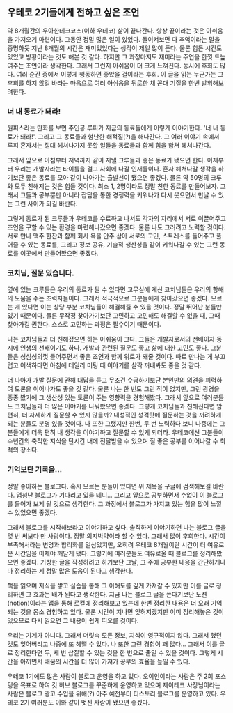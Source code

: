 ## 우테코 2기들에게 전하고 싶은 조언

약 8개월간의 우아한테크코스(이하 우테코) 삶이 끝나간다. 항상 끝이라는 것은 아쉬움을 가져오기 마련이다. 그동안 정말 많은 일이 있었다. 돌이켜보면 다 추억이라는 말을 증명하듯 지난 8개월의 시간은 재미있었다는 생각이 제일 많이 든다. 물론 힘든 시간도 있었고 방황이라는 것도 해본 것 같다. 하지만 그 과정마저도 재미라는 주연을 한껏 드높여주는 조연이라 생각한다. 그래서 그런지 아쉬움이 더 크게 느껴진다. 동시에 후회도 많다. 여러 순간 중에서 이렇게 행동하면 좋았을 걸이라는 후회. 이 글을 읽는 누군가는 그 후회를 하지 않길 바라는 마음으로 여러 아쉬움을 뒤로한 채 꼰대 기질을 한번 발휘해보려한다.

### 너 내 동료가 돼라!

원피스라는 만화를 보면 주인공 루피가 지금의 동료들에게 이렇게 이야기한다. '너 내 동료가 돼라!'. 그리고 그 동료들과 험난한 해적질(?)을 해나간다. 그 여러 이야기 속에서 루피 혼자서는 절대 헤쳐나가지 못할 일들을 동료들과 함께 힘을 합쳐 헤쳐나간다.

그래서 앞으로 아침부터 저녁까지 같이 지낼 크루들과 좋은 동료가 됐으면 한다. 이제부터 우리는 개발자라는 타이틀을 걸고 사회에 나갈 인재들이다. 혼자 헤쳐나갈 생각을 하기보단 좋은 동료를 모아 같이 나아가는 출발선이 됐으면 좋겠다. 물론 약 50명의 크루와 모두 친해지는 것은 힘들 것이다. 최소 1, 2명이라도 정말 친한 동료를 만들어보자. 그래서 그들과 공부뿐만 아니라 잡담을 통한 경쟁력을 키워나가 다시 웃으면서 만날 수 있는 그런 사이가 되길 바란다.

그렇게 동료가 된 크루들과 우테코를 수료하고 나서도 각자의 자리에서 서로 이끌어주고 조언을 구할 수 있는 환경을 마련해나갔으면 좋겠다. 물론 나도 그러려고 노력할 것이다. 서로 만나 맥주 한잔과 함께 회사 욕을 안주 삼아 서로의 고민, 스트레스를 들어주고 풀어줄 수 있는 동료를, 그리고 정보 공유, 기술적 생산성을 같이 키워나갈 수 있는 그런 동료를 이곳에서 만들어봤으면 좋겠다.

### 코치님, 질문 있습니다.

옆에 있는 크루들은 우리의 동료가 될 수 있다면 교무실에 계신 코치님들은 우리의 항해의 도움을 주는 조력자들이다. 그래서 적극적으로 그분들에게 찾아갔으면 좋겠다. 모르는 게 있다면 이는 상당 부분 코치님들이 해결해줄 수 있을 것이다. 정말 뛰어난 분들만 있기 때문이다. 물론 무작정 찾아가기보단 고민하고 고민해도 해결할 수 없을 때, 그때 찾아가길 권한다. 스스로 고민하는 과정은 필수이기 때문이다.

나는 코치님들과 더 친해졌으면 하는 아쉬움이 크다. 그들은 개발자로서의 선배이자 동시에 인생의 선배이기도 하다. 개발과 관련된 질문도 좋고 삶에 대한 고민도 좋다. 그분들은 성심성의껏 들어주면서 좋은 조언과 함께 위로가 돼줄 것이다. 따로 만나는 게 부끄럽고 어색하다면 아침에 데일리 미팅 때 이야기를 살짝 꺼내봐도 좋을 것 같다.

더 나아가 개발 질문에 관해 대답을 듣고 무조건 수긍하기보단 본인만의 의견을 피력하여 토론을 이어나가도 좋을 것 같다. 물론 나는 한 번도 그런 적이 없지만, 그런 광경을 종종 봤기에 그 생산성 있는 토론이 주는 영향력을 경험해봤다. 그래서 앞으로 여러분들도 코치님들과 더 많은 이야기를 나눠봤으면 좋겠다. 그렇게 코치님들과 친해진다면 맘 편히, 더 자세하게 질문할 수 있지 않을까? 내성적인 성격탓에 질문하는 것을 꺼려하게 되는 분들도 분명 있을 것이다. 나 또한 그랬지만 한번, 두 번 노력하다 보니 나중에는 그분들에게 더욱 편히 내 생각을 이야기하고 질문할 수 있게 되더라. 우테코에선 그분들이 수년간의 축적한 지식을 단시간 내에 전달받을 수 있으며 질 좋은 공부를 이어나갈 수 최적의 장소다.

### 기억보단 기록을...

정말 좋아하는 블로그다. 혹시 모르는 분들이 있다면 위 제목을 구글에 검색해보길 바란다. 엄청난 블로그가 기다리고 있을 테니... 그리고 앞으로 공부하면서 수없이 이 블로그를 들어가 보게 될 것으로 생각한다. 그 과정에서 블로그가 가지고 있는 힘을 많이 느낄 수 있었으면 좋겠다.

그래서 블로그를 시작해보라고 이야기하고 싶다. 솔직하게 이야기하면 나는 블로그 글을 몇 번 써보다 만 사람이다. 정말 의지박약이라 할 수 있다. 그래서 많이 후회한다. 시간이 부족해서라는 변명과 합리화를 일삼았지만, 오히려 우테코 8개월이란 시간이 더 여유로운 시간임을 이제야 깨닫게 됐다. 그렇기에 여러분들도 여유로울 때 블로그를 정리해봤으면 좋겠다. 거창한 글을 작성하려고 하기보단 그날, 그 주에 공부한 내용을 간단하게나마 정리하는 게 정말 많은 도움이 된다고 생각한다.

책을 읽으며 지식을 쌓고 실습을 통해 그 이해도를 깊게 가져갈 수 있지만 이를 글로 정리하면 그 효과는 배가 된다고 생각한다. 지금 나는 블로그 글을 쓴다기보단 노션(notion)이라는 앱을 통해 로컬에 정리해보고 있는데 한번 정리한 내용은 더 오래 기억되는 것을 몸소 경험하고 있다. 물론 시간이 지나면 잊혀지겠지만 이미 정리해놓은 것이 있으므로 다시 읽으면 그 내용이 쉽게 떠오를 것이다.

우리는 기계가 아니다. 그래서 머릿속 모든 정보, 지식이 영구적이지 않다. 그래서 했던 것도 잊어버리고 나중에 또 헤맬 수 있다. 나 또한 그런 경험이 꽤 많다... 그래서 이를 글로 정리한다면 두, 세 번 삽질할 수 있는 것을 한 번으로 줄일 수 있을 것이다. 그렇게 시간을 아끼면서 배움의 시간을 더 많이 가져가 공부의 효율을 높일 수 있다.

우테코 1기에도 많은 사람이 블로그 운영을 하고 있다. 오이인이라는 사람은 주 2회 포스팅을 목표로 하여 깃 허브 블로그를 꾸준하게 운영하고 있으며 제이테크 사장님이라는 사람은 블로그 광고 수입을 위해(?) 아주 예전부터 티스토리 블로그를 운영하고 있다. 우테코 2기 여러분도 이와 같이 멋진 사람이 됐으면 좋겠다.
